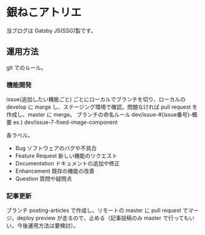 # 銀ねこアトリエ
当ブログは Gatsby JS(SSG)製です。

## 運用方法
git でのルール。

### 機能開発
issue(追加したい機能ごと) ごとにローカルでブランチを切り、ローカルの develop に marge し、ステージング環境で確認。問題なければ pull request を作成し、master に merge。
ブランチの命名ルール
dev/issue-#(issue番号)-概要
ex.) dev/issue-7-fixed-image-component

各ラベル。
* Bug ソフトウェアのバグや不具合
* Feature Request 新しい機能のリクエスト
* Documentation ドキュメントの追加や修正
* Enhancement 既存の機能の改善
* Question 質問や疑問点
  
### 記事更新
ブランチ posting-articles で作成し、リモートの master に pull request でマージ。deploy preview が走るので、止める（記事投稿のみ master で行ってもいい。今後運用方法は要検討）。
 

